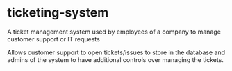 # ticketing-system
A ticket management system used by employees of a company to manage customer support or IT requests

Allows customer support to open tickets/issues to store in the database and admins of the system to have additional controls over managing the tickets.
